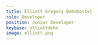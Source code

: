 ```yaml
---
title: Elliott Gregory Dehnbostel
role: Developer
position: Junior Developer
keybase: elliottdehn
image: elliott.png
---
```

